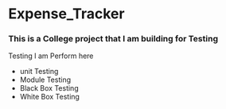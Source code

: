 # Expense_Tracker
<h3>This is a College project that I am building for Testing</h3>
<p>Testing I am Perform here</p>
<ul>
<li>unit Testing</li>
<li>Module Testing</li>
<li>Black Box Testing</li>
<li>White Box Testing</li>
</ul>
<h2></h2>